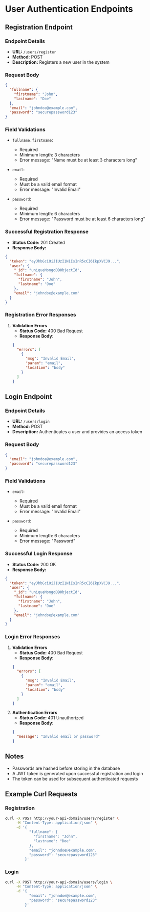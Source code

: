 # User Authentication Endpoints

## Registration Endpoint

### Endpoint Details
- **URL:** `/users/register`
- **Method:** POST
- **Description:** Registers a new user in the system

### Request Body
```json
{
  "fullname": {
    "firstname": "John",
    "lastname": "Doe"
  },
  "email": "johndoe@example.com",
  "password": "securepassword123"
}
```

### Field Validations
- `fullname.firstname`:
  - Required
  - Minimum length: 3 characters
  - Error message: "Name must be at least 3 characters long"

- `email`:
  - Required
  - Must be a valid email format
  - Error message: "Invalid Email"

- `password`:
  - Required
  - Minimum length: 6 characters
  - Error message: "Password must be at least 6 characters long"

### Successful Registration Response
- **Status Code:** 201 Created
- **Response Body:**
```json
{
  "token": "eyJhbGciOiJIUzI1NiIsInR5cCI6IkpXVCJ9...",
  "user": {
    "_id": "uniqueMongoDBObjectId",
    "fullname": {
      "firstname": "John",
      "lastname": "Doe"
    },
    "email": "johndoe@example.com"
  }
}
```

### Registration Error Responses
1. **Validation Errors**
   - **Status Code:** 400 Bad Request
   - **Response Body:**
   ```json
   {
     "errors": [
       {
         "msg": "Invalid Email",
         "param": "email",
         "location": "body"
       }
     ]
   }
   ```

## Login Endpoint

### Endpoint Details
- **URL:** `/users/login`
- **Method:** POST
- **Description:** Authenticates a user and provides an access token

### Request Body
```json
{
  "email": "johndoe@example.com",
  "password": "securepassword123"
}
```

### Field Validations
- `email`:
  - Required
  - Must be a valid email format
  - Error message: "Invalid Email"

- `password`:
  - Required
  - Minimum length: 6 characters
  - Error message: "Password"

### Successful Login Response
- **Status Code:** 200 OK
- **Response Body:**
```json
{
  "token": "eyJhbGciOiJIUzI1NiIsInR5cCI6IkpXVCJ9...",
  "user": {
    "_id": "uniqueMongoDBObjectId",
    "fullname": {
      "firstname": "John",
      "lastname": "Doe"
    },
    "email": "johndoe@example.com"
  }
}
```

### Login Error Responses
1. **Validation Errors**
   - **Status Code:** 400 Bad Request
   - **Response Body:**
   ```json
   {
     "errors": [
       {
         "msg": "Invalid Email",
         "param": "email",
         "location": "body"
       }
     ]
   }
   
2. **Authentication Errors**
   - **Status Code:** 401 Unauthorized
   - **Response Body:**
   ```json
   {
     "message": "Invalid email or password"
   }
   ```

## Notes
- Passwords are hashed before storing in the database
- A JWT token is generated upon successful registration and login
- The token can be used for subsequent authenticated requests

## Example Curl Requests

### Registration
```bash
curl -X POST http://your-api-domain/users/register \
     -H "Content-Type: application/json" \
     -d '{
           "fullname": {
             "firstname": "John", 
             "lastname": "Doe"
           },
           "email": "johndoe@example.com",
           "password": "securepassword123"
         }'
```

### Login
```bash
curl -X POST http://your-api-domain/users/login \
     -H "Content-Type: application/json" \
     -d '{
           "email": "johndoe@example.com",
           "password": "securepassword123"
         }'
```